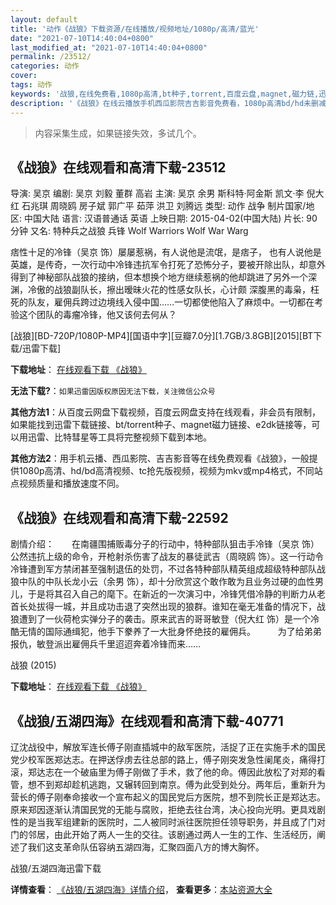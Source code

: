 ```yaml
---
layout: default
title: '动作《战狼》下载资源/在线播放/视频地址/1080p/高清/蓝光'
date: "2021-07-10T14:40:04+0800"
last_modified_at: "2021-07-10T14:40:04+0800"
permalink: /23512/
categories: 动作
cover:
tags: 动作
keywords: '战狼,在线免费看,1080p高清,bt种子,torrent,百度云盘,magnet,磁力链,迅雷下载资源'
description: '《战狼》在线云播放手机西瓜影院吉吉影音免费看，1080p高清bd/hd未删减完整版和tc抢先枪版，mkv/mp4格式，附带bt/torrent种子、magnet/磁力链、百度云盘、网盘资源迅雷下载链接'
---
```


>内容采集生成，如果链接失效，多试几个。


## 《战狼》在线观看和高清下载-23512

导演: 吴京 编剧: 吴京 刘毅 董群 高岩 主演: 吴京 余男 斯科特·阿金斯 凯文·李 倪大红 石兆琪 周晓鸥 房子斌 郭广平 茹萍 洪卫 刘腾远 类型: 动作 战争 制片国家/地区: 中国大陆 语言: 汉语普通话 英语 上映日期: 2015-04-02(中国大陆) 片长: 90分钟 又名: 特种兵之战狼 兵锋 Wolf Warriors Wolf War Warg

痞性十足的冷锋（吴京 饰）屡屡惹祸，有人说他是流氓，是痞子， 也有人说他是英雄，是传奇，一次行动中冷锋违抗军令打死了恐怖分子，要被开除出队，却意外得到了神秘部队战狼的接纳，但本想换个地方继续惹祸的他却跳进了另外一个深渊，冷傲的战狼副队长，擦出暧昧火花的性感女队长，心计颇 深腹黑的毒枭，枉死的队友，雇佣兵跨过边境线入侵中国……一切都使他陷入了麻烦中。一切都在考验这个团队的毒瘤冷锋，他又该何去何从？


[战狼][BD-720P/1080P-MP4][国语中字][豆瓣7.0分][1.7GB/3.8GB][2015][BT下载/迅雷下载]

**下载地址**： [在线观看下载 《战狼》](https://www.btdx8.com/torrent/wolf_warriors_2015.html) 


**无法下载?**：`如果迅雷因版权原因无法下载，关注微信公众号 `

**其他方法1**：从百度云网盘下载视频，百度云网盘支持在线观看，非会员有限制，如果能找到迅雷下载链接、bt/torrent种子、magnet磁力链接、e2dk链接等，可以用迅雷、比特彗星等工具将完整视频下载到本地。

**其他方法2**：用手机云播、西瓜影院、吉吉影音等在线免费观看《战狼》，一般提供1080p高清、hd/bd高清视频、tc抢先版视频，视频为mkv或mp4格式，不同站点视频质量和播放速度不同。


## 《战狼》在线观看和高清下载-22592

剧情介绍：　　在南疆围捕贩毒分子的行动中，特种部队狙击手冷锋（吴京 饰）公然违抗上级的命令，开枪射杀伤害了战友的暴徒武吉（周晓鸥 饰）。这一行动令冷锋遭到军方禁闭甚至强制退伍的处罚，不过各特种部队精英组成超级特种部队战狼中队的中队长龙小云（余男 饰），却十分欣赏这个敢作敢为且业务过硬的血性男儿，于是将其召入自己的麾下。在新近的一次演习中，冷锋凭借冷静的判断力从老首长处拔得一城，并且成功击退了突然出现的狼群。谁知在毫无准备的情况下，战狼遭到了一伙荷枪实弹分子的袭击。原来武吉的哥哥敏登（倪大红 饰）是一个冷酷无情的国际通缉犯，他手下豢养了一大批身怀绝技的雇佣兵。  　　为了给弟弟报仇，敏登派出雇佣兵千里迢迢奔着冷锋而来……


战狼 (2015)

**下载地址**： [在线观看下载 《战狼》](https://www.btbtdy.me/btdy/dy378.html) 


## 《战狼/五湖四海》在线观看和高清下载-40771

辽沈战役中，解放军连长傅子刚直插城中的敌军医院，活捉了正在实施手术的国民党少校军医郑达志。在押送俘虏去往总部的路上，傅子刚突发急性阑尾炎，痛得打滚，郑达志在一个破庙里为傅子刚做了手术，救了他的命。傅因此放松了对郑的看管，想不到郑却趁机逃跑，又辗转回到南京。傅为此受到处分。两年后，重新升为营长的傅子刚奉命接收一个宣布起义的国民党后方医院，想不到院长正是郑达志。原来郑因逐渐认清国民党的无能与腐败，拒绝去往台湾，决心投向光明。更具戏剧性的是当我军组建新的医院时，二人被同时派往医院担任领导职务，并且成了门对门的邻居，由此开始了两人一生的交往。该剧通过两人一生的工作、生活经历，阐述了我们这支革命队伍容纳五湖四海，汇聚四面八方的博大胸怀。


战狼/五湖四海迅雷下载

**详情查看**： [《战狼/五湖四海》详情介绍](/movie/40771/)， **查看更多**：[本站资源大全](/movie/t/all/)

